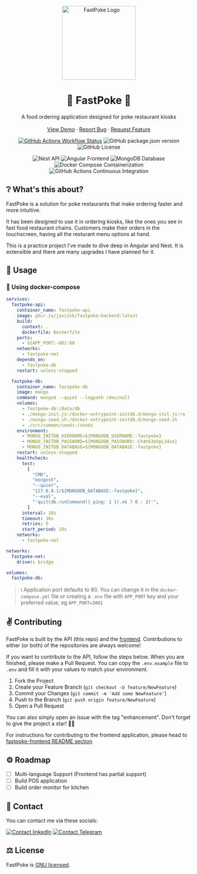 <p align="center">
  <img src="https://github.com/user-attachments/assets/742f3c75-441a-4985-8174-5bf8b237fe58" width="200" alt="FastPoke Logo" />
</p>

<h1 align="center">🍚 FastPoke 🍚</h1>

<p align="center">A food ordering application designed for poke restaurant kiosks
  <br />
  <br />
  <a href="https://fastpoke.javi.ink/">View Demo</a>
  ·
  <a href="https://github.com/javiink/fastpoke-backend/issues/new?labels=bug&template=bug-report---.md">Report Bug</a>
  ·
  <a href="https://github.com/javiink/fastpoke-backend/issues/new?labels=enhancement&template=feature-request---.md">Request Feature</a>
</p>
<p align="center">
  <a href="https://github.com/Javiink/fastpoke-backend/actions"><img alt="GitHub Actions Workflow Status" src="https://img.shields.io/github/actions/workflow/status/javiink/fastpoke-backend/docker-build.yml"></a>
  <img alt="GitHub package.json version" src="https://img.shields.io/github/package-json/v/javiink/fastpoke-backend">
  <img alt="GitHub License" src="https://img.shields.io/github/license/javiink/fastpoke-backend">
</p>
<p align="center">
  <img alt="Nest API" src="https://img.shields.io/badge/Nest%20-%20API%20-%20%23515151?logo=nestjs&labelColor=orange">
  <img alt="Angular Frontend" src="https://img.shields.io/badge/Angular%20-%20Frontend%20-%20%23515151?logo=angular&labelColor=%23e822a6">
  <img alt="MongoDB Database" src="https://img.shields.io/badge/MongoDB%20-%20Database%20-%20%23515151?logo=mongodb&labelColor=green&logoColor=white">
  <br>
  <img alt="Docker Compose Containerization" src="https://img.shields.io/badge/Compose%20-%20Containerization%20-%20%23515151?logo=docker&logoColor=white&labelColor=%232496ED">
  <img alt="GitHub Actions Continuous Integration" src="https://img.shields.io/badge/GitHub%20Actions%20-%20CI%20-%20%23515151?logo=githubactions&logoColor=white&labelColor=%232088FF">
</p>

## ❔ What's this about?

FastPoke is a solution for poke restaurants that make ordering faster and more intuitive.

It has been designed to use it in ordering kiosks, like the ones you see in fast food restaurant chains. Customers make their orders in the touchscreen, having all the resturant menu options at hand.

This is a practice project I've made to dive deep in Angular and Nest. It is extensible and there are many upgrades I have planned for it.

## 🚀 Usage

### 🐳 Using docker-compose

```yaml
services:
  fastpoke-api:
    container_name: fastpoke-api
    image: ghcr.io/javiink/fastpoke-backend:latest
    build:
      context: .
      dockerfile: Dockerfile
    ports:
      - ${APP_PORT:-80}:80
    networks:
      - fastpoke-net
    depends_on:
      - fastpoke-db
    restart: unless-stopped

  fastpoke-db:
    container_name: fastpoke-db
    image: mongo
    command: mongod --quiet --logpath /dev/null
    volumes:
      - fastpoke-db:/data/db
      - ./mongo-init.js:/docker-entrypoint-initdb.d/mongo-init.js:ro
      - ./mongo-seed.sh:/docker-entrypoint-initdb.d/mongo-seed.sh
      - ./src/common/seeds:/seeds
    environment:
      - MONGO_INITDB_USERNAME=${MONGODB_USERNAME:-fastpoke}
      - MONGO_INITDB_PASSWORD=${MONGODB_PASSWORD:-Ch4nG3m3pL34se}
      - MONGO_INITDB_DATABASE=${MONGODB_DATABASE:-fastpoke}
    restart: unless-stopped
    healthcheck:
      test:
        [
          "CMD",
          "mongosh",
          "--quiet",
          "127.0.0.1/${MONGODB_DATABASE:-fastpoke}",
          "--eval",
          "'quit(db.runCommand({ ping: 1 }).ok ? 0 : 2)'",
        ]
      interval: 10s
      timeout: 10s
      retries: 5
      start_period: 10s
    networks:
      - fastpoke-net

networks:
  fastpoke-net:
    driver: bridge

volumes:
  fastpoke-db:
```

> ℹ️ Application port defaults to 80. You can change it in the `docker-compose.yml` file or creating a `.env` file with `APP_PORT` key and your preferred value, eg `APP_PORT=3001`

## ✌️ Contributing

FastPoke is built by the API (this repo) and the [frontend](https://github.com/Javiink/fastpoke-frontend). Contributions to either (or both) of the repositories are always welcome!

If you want to contribute to the API, follow the steps below. When you are finished, please make a Pull Request.
You can copy the `.env.example` file to `.env` and fill it with your values to match your environment.

1. Fork the Project
2. Create your Feature Branch (`git checkout -b feature/NewFeature`)
3. Commit your Changes (`git commit -m 'Add some NewFeature'`)
4. Push to the Branch (`git push origin feature/NewFeature`)
5. Open a Pull Request

You can also simply open an issue with the tag "enhancement".
Don't forget to give the project a star! 🌟💖

For instructions for contributing to the frontend application, please head to [fastpoke-frontend README section](https://github.com/Javiink/fastpoke-frontend#contributing)

## ⚙️ Roadmap

- [ ] Multi-language Support (Frontend has partial support)
- [ ] Build POS application
- [ ] Build order monitor for kitchen

## 📩 Contact

You can contact me via these socials:

<a href="https://www.linkedin.com/in/javi-gonzalezp/"><img alt="Contact linkedIn" src="https://img.shields.io/badge/LinkedIn-0077B5?style=for-the-badge&logo=linkedin&logoColor=white"></a>
<a href="https://t.me/Javiink/"><img alt="Contact Telegram" src="https://img.shields.io/badge/Telegram-2CA5E0?style=for-the-badge&logo=telegram&logoColor=white"></a>

## ⚖️ License

FastPoke is [GNU licensed](LICENSE).
